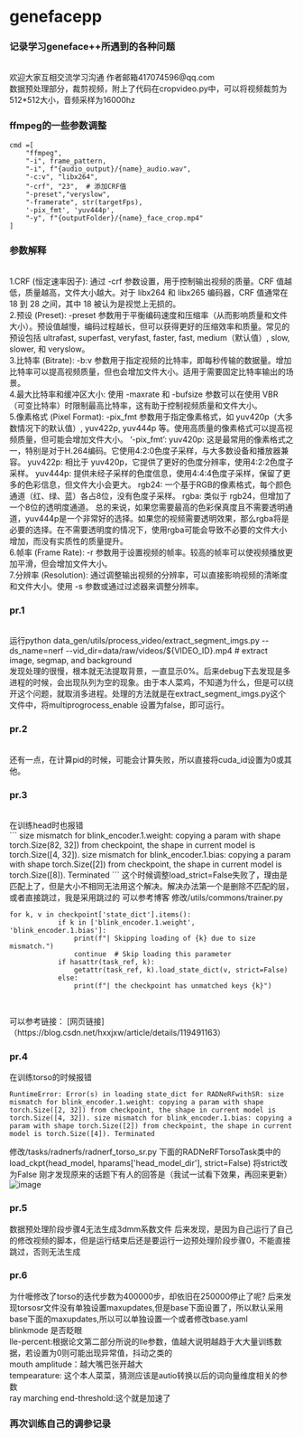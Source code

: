 # genefacepp
### 记录学习geneface++所遇到的各种问题
<br>
欢迎大家互相交流学习沟通 作者邮箱417074596@qq.com
<br>
数据预处理部分，裁剪视频，附上了代码在cropvideo.py中，可以将视频裁剪为512*512大小，音频采样为16000hz
<br>

### ffmpeg的一些参数调整

```
cmd =[
    "ffmpeg",
    "-i", frame_pattern,
    "-i", f"{audio_output}/{name}_audio.wav",
    "-c:v", "libx264",
    "-crf", "23",  # 添加CRF值
    "-preset","veryslow",
    "-framerate", str(targetFps),
    '-pix_fmt', 'yuv444p',
    "-y", f"{outputFolder}/{name}_face_crop.mp4"
]
```
### 参数解释
<br>
1.CRF (恒定速率因子): 通过 -crf 参数设置，用于控制输出视频的质量。CRF 值越低，质量越高，文件大小越大。对于 libx264 和 libx265 编码器，CRF 值通常在 18 到 28 之间，其中 18 被认为是视觉上无损的。
<br>
2.预设 (Preset): -preset 参数用于平衡编码速度和压缩率（从而影响质量和文件大小）。预设值越慢，编码过程越长，但可以获得更好的压缩效率和质量。常见的预设包括 ultrafast, superfast, veryfast, faster, fast, medium（默认值）, slow, slower, 和 veryslow。
<br>
3.比特率 (Bitrate): -b:v 参数用于指定视频的比特率，即每秒传输的数据量。增加比特率可以提高视频质量，但也会增加文件大小。适用于需要固定比特率输出的场景。
<br>
4.最大比特率和缓冲区大小: 使用 -maxrate 和 -bufsize 参数可以在使用 VBR（可变比特率）时限制最高比特率，这有助于控制视频质量和文件大小。
<br>
5.像素格式 (Pixel Format): -pix_fmt 参数用于指定像素格式，如 yuv420p（大多数情况下的默认值）, yuv422p, yuv444p 等。使用高质量的像素格式可以提高视频质量，但可能会增加文件大小。
‘-pix_fmt’:
yuv420p: 这是最常用的像素格式之一，特别是对于H.264编码。它使用4:2:0色度子采样，与大多数设备和播放器兼容。
yuv422p: 相比于 yuv420p，它提供了更好的色度分辨率，使用4:2:2色度子采样。
yuv444p: 提供未经子采样的色度信息，使用4:4:4色度子采样，保留了更多的色彩信息，但文件大小会更大。
rgb24: 一个基于RGB的像素格式，每个颜色通道（红、绿、蓝）各占8位，没有色度子采样。
rgba: 类似于 rgb24，但增加了一个8位的透明度通道。
总的来说，如果您需要最高的色彩保真度且不需要透明通道，yuv444p是一个非常好的选择。如果您的视频需要透明效果，那么rgba将是必要的选择。在不需要透明度的情况下，使用rgba可能会导致不必要的文件大小增加，而没有实质性的质量提升。
<br>
6.帧率 (Frame Rate): -r 参数用于设置视频的帧率。较高的帧率可以使视频播放更加平滑，但会增加文件大小。
<br>
7.分辨率 (Resolution): 通过调整输出视频的分辨率，可以直接影响视频的清晰度和文件大小。使用 -s 参数或通过过滤器来调整分辨率。

### pr.1
<br>
运行python data_gen/utils/process_video/extract_segment_imgs.py --ds_name=nerf --vid_dir=data/raw/videos/${VIDEO_ID}.mp4 # extract image, segmap, and background
<br>
发现处理的很慢，根本就无法提取背景，一直显示0%。后来debug下去发现是多进程的时候，会出现队列为空的现象。由于本人菜鸡，不知道为什么，但是可以绕开这个问题，就取消多进程。处理的方法就是在extract_segment_imgs.py这个文件中，将multiprogrocess_enable 设置为false，即可运行。

### pr.2
<br>
还有一点，在计算pid的时候，可能会计算失败，所以直接将cuda_id设置为0或其他。
<br>

### pr.3
<br>
在训练head时也报错
<br>
```
size mismatch for blink_encoder.1.weight: copying a param with shape torch.Size(82, 32]) from checkpoint, the shape in current model is torch.Size([4, 32]). size mismatch for blink_encoder.1.bias: copying a param with shape torch.Size([2]) from checkpoint, the shape in current model is torch.Size([8]). Terminated
```
这个时候调整load_strict=False失败了，理由是匹配上了，但是大小不相同无法用这个解决。解决办法第一个是删除不匹配的层，或者直接跳过，我是采用跳过的
可以参考博客
修改/utils/commons/trainer.py 

```
for k, v in checkpoint['state_dict'].items():
            if k in ['blink_encoder.1.weight', 'blink_encoder.1.bias']:
                print(f"| Skipping loading of {k} due to size mismatch.")
                continue  # Skip loading this parameter
            if hasattr(task_ref, k):
                getattr(task_ref, k).load_state_dict(v, strict=False)
            else:
                print(f"| the checkpoint has unmatched keys {k}")
                
```
<br>
可以参考链接：
[网页链接]（https://blog.csdn.net/hxxjxw/article/details/119491163）

### pr.4
在训练torso的时候报错
```
RuntimeError: Error(s) in loading state_dict for RADNeRFwithSR: size mismatch for blink_encoder.1.weight: copying a param with shape torch.Size([2, 32]) from checkpoint, the shape in current model is torch.Size([4, 32]). size mismatch for blink_encoder.1.bias: copying a param with shape torch.Size([2]) from checkpoint, the shape in current model is torch.Size([4]). Terminated
```
修改/tasks/radnerfs/radnerf_torso_sr.py 下面的RADNeRFTorsoTask类中的load_ckpt(head_model, hparams['head_model_dir'], strict=False) 将strict改为False
刚才发现原来的话题下有人的回答是（我试一试看下效果，再回来更新）
![image](https://github.com/lmmzm/genefacepp/assets/107740309/813fa8f0-382b-4398-8117-816623181eb0)
### pr.5
数据预处理阶段步骤4无法生成3dmm系数文件
后来发现，是因为自己运行了自己的修改视频的脚本，但是运行结束后还是要运行一边预处理阶段步骤0，不能直接跳过，否则无法生成

### pr.6
为什嚒修改了torso的迭代步数为400000步，却依旧在250000停止了呢?
后来发现torsosr文件没有单独设置maxupdates,但是base下面设置了，所以默认采用base下面的maxupdates,所以可以单独设置一个或者修改base.yaml
<br>
blinkmode 是否眨眼
<br>
lle-percent:根据论文第二部分所说的lle参数，值越大说明越趋于大大量训练数据，若设置为0则可能出现异常值，抖动之类的
<br>
mouth amplitude：越大嘴巴张开越大
<br>
tempearature: 这个本人菜菜，猜测应该是autio转换以后的词向量维度相关的参数
<br>
ray marching end-threshold:这个就是加速了

### 再次训练自己的调参记录
